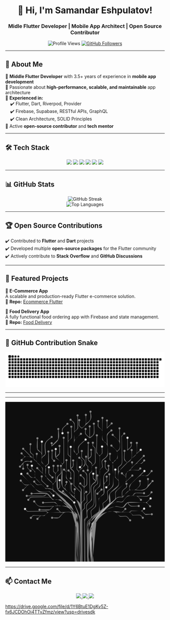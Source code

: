 <h1 align="center">👋 Hi, I'm Samandar Eshpulatov!</h1>
<h3 align="center">Midle Flutter Developer | Mobile App Architect | Open Source Contributor</h3>

<p align="center">
  <img src="https://komarev.com/ghpvc/?username=Thedarik&label=Profile%20Views&color=0e75b6&style=flat" alt="Profile Views" />
  <a href="https://github.com/Thedarik?tab=followers">
    <img src="https://img.shields.io/github/followers/Thedarik?label=Followers&style=social" alt="GitHub Followers" />
  </a>
</p>

---

## 🚀 About Me  
🔹 **Middle Flutter Developer** with 3.5+ years of experience in **mobile app development**  
🔹 Passionate about **high-performance, scalable, and maintainable** app architecture  
🔹 **Experienced in:**  
&nbsp;&nbsp;&nbsp;&nbsp;✔️ Flutter, Dart, Riverpod, Provider  
&nbsp;&nbsp;&nbsp;&nbsp;✔️ Firebase, Supabase, RESTful APIs, GraphQL  
&nbsp;&nbsp;&nbsp;&nbsp;✔️ Clean Architecture, SOLID Principles  
🔹 Active **open-source contributor** and **tech mentor**  

---

## 🛠 Tech Stack  
<p align="center">
  <img src="https://img.shields.io/badge/Dart-0175C2?style=for-the-badge&logo=dart&logoColor=white" />
  <img src="https://img.shields.io/badge/Flutter-02569B?style=for-the-badge&logo=flutter&logoColor=white" />
  <img src="https://img.shields.io/badge/Firebase-FFCA28?style=for-the-badge&logo=firebase&logoColor=white" />
  <img src="https://img.shields.io/badge/Rest%20API-008080?style=for-the-badge" />
  <img src="https://img.shields.io/badge/Clean%20Architecture-%23121011.svg?style=for-the-badge" />
  <img src="https://img.shields.io/badge/Riverpod-0F9D58?style=for-the-badge" />
</p>

---

## 📊 GitHub Stats  
<p align="center">
  <img src="https://streak-stats.demolab.com/?user=Thedarik&theme=dark&hide_border=true" alt="GitHub Streak" />
  <br>
  <img src="https://github-readme-stats.vercel.app/api/top-langs/?username=Thedarik&layout=compact&theme=dark&hide_border=true" alt="Top Languages" />
</p>

---

## 🏆 Open Source Contributions  
✔️ Contributed to **Flutter** and **Dart** projects  
✔️ Developed multiple **open-source packages** for the Flutter community  
✔️ Actively contribute to **Stack Overflow** and **GitHub Discussions**  

---

## 🎯 Featured Projects  
🚀 **E-Commerce App**  
A scalable and production-ready Flutter e-commerce solution.  
🔗 **Repo:** [Ecommerce Flutter](https://github.com/Thedarik/ecommerce-app-flutter)  

📱 **Food Delivery App**  
A fully functional food ordering app with Firebase and state management.  
🔗 **Repo:** [Food Delivery](https://github.com/Thedarik/food-delivery-app)  

---

## 🐍 GitHub Contribution Snake  
<p align="center">
  <img src="https://raw.githubusercontent.com/masxxiii/masxxiii/output/github-contribution-grid-snake-dark.svg#gh-dark-mode-only" />
</p>

---

---

![Snake animation](https://github.com/Thedarik/Thedarik/blob/main/dist/github-contribution-grid-snake.svg)

---

## 📫 Contact Me  
<p align="center">
  <a href="https://www.linkedin.com/in/samandar-eshpulatov-5175802b6/">
    <img src="https://img.shields.io/badge/-LinkedIn-0077B5?logo=linkedin&logoColor=white&style=for-the-badge" />
  </a>
  <a href="https://t.me/fluxzone">
    <img src="https://img.shields.io/badge/-Telegram-26A5E4?logo=telegram&logoColor=white&style=for-the-badge" />
  </a>
  <a href="https://www.upwork.com/freelancers/~0189c72f70e6b68f66">
    <img src="https://img.shields.io/badge/-Upwork-6fda44?logo=upwork&logoColor=white&style=for-the-badge" />
  </a>
</p>




https://drive.google.com/file/d/1Y6BtuE1DgKv5Z-fx6JCDOhOi4TTvZfmz/view?usp=drivesdk
